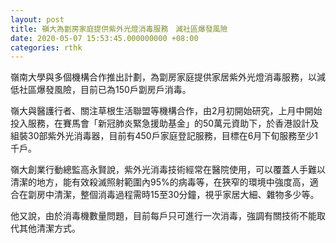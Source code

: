 ```yaml
---
layout: post
title: 嶺大為劏房家庭提供紫外光燈消毒服務　減社區爆發風險
date: 2020-05-07 15:53:45.000000000 +08:00
categories: rthk
---
```


嶺南大學與多個機構合作推出計劃，為劏房家庭提供家居紫外光燈消毒服務，以減低社區爆發風險，目前已為150戶劏房戶消毒。

嶺大與醫護行者、關注草根生活聯盟等機構合作，由2月初開始研究，上月中開始投入服務，在賽馬會「新冠肺炎緊急援助基金」的50萬元資助下，於香港設計及組裝30部紫外光消毒器，目前有450戶家庭登記服務，目標在6月下旬服務至少1千戶。

嶺大創業行動總監高永賢說，紫外光消毒技術經常在醫院使用，可以覆蓋人手難以清潔的地方，能有效殺滅照射範圍內95%的病毒等，在狹窄的環境中強度高，適合在劏房中清潔，整個消毒過程需時15至30分鐘，視乎家居大細、雜物多少等。

他又說，由於消毒機數量問題，目前每戶只可進行一次消毒，強調有關技術不能取代其他清潔方式。
